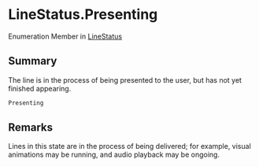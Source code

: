 # LineStatus.Presenting

Enumeration Member in [LineStatus](/api/csharp/yarn.unity.linestatus.md)

## Summary


The line is in the process of being presented to the user, but
has not yet finished appearing.


```csharp
Presenting
```

## Remarks


Lines in this state are in the process of being delivered; for
example, visual animations may be running, and audio playback
may be ongoing.


